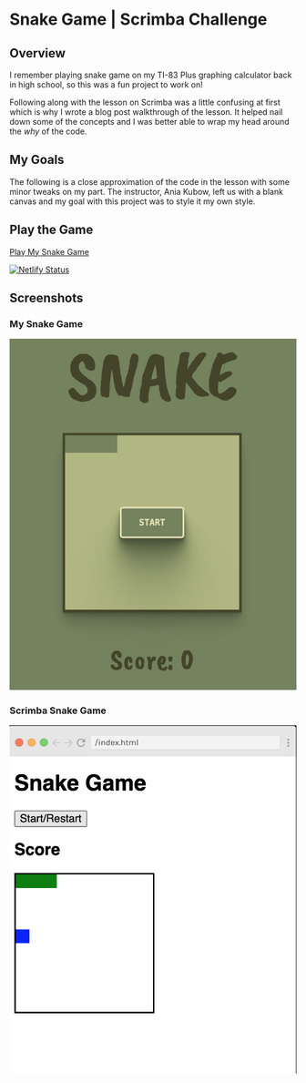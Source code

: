 # Snake Game | Scrimba Challenge

## Overview
I remember playing snake game on my TI-83 Plus graphing calculator back in high school, so this was a fun project to work on! 

Following along with the lesson on Scrimba was a little confusing at first which is why I wrote a blog post walkthrough of the lesson. It helped nail down some of the concepts and I was better able to wrap my head around the *why* of the code.

## My Goals
The following is a close approximation of the code in the lesson with some minor tweaks on my part. The instructor, Ania Kubow, left us with a blank canvas and my goal with this project was to style it my own style. 

## Play the Game
[Play My Snake Game](https://conn-snake-game.netlify.app/)

[![Netlify Status](https://api.netlify.com/api/v1/badges/46e7a6f0-9562-4dd4-bf3b-6f93f19703cb/deploy-status)](https://app.netlify.com/sites/conn-snake-game/deploys)

## Screenshots
### My Snake Game
![My Snake Game](/images/my-snake-game.png)

### Scrimba Snake Game
![Scrimba Dice Game](/images/scrimba-snake-game.png)